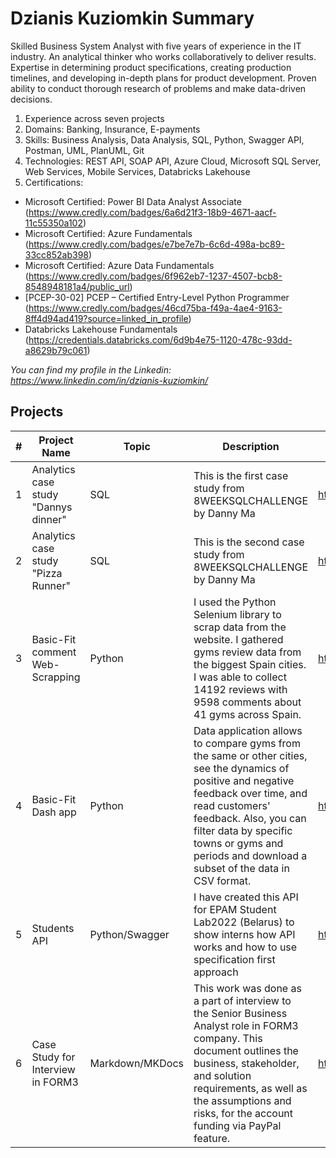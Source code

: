 # Dzianis Kuziomkin Summary
Skilled Business System Analyst with five years of experience in the IT industry. 
An analytical thinker who works collaboratively to deliver results. 
Expertise in determining product specifications, creating production timelines, and developing in-depth plans for product development. 
Proven ability to conduct thorough research of problems and make data-driven decisions.

1. Experience across seven projects
2. Domains: Banking, Insurance, E-payments
3. Skills: Business Analysis, Data Analysis, SQL, Python, Swagger API, Postman, UML, PlanUML, Git
4. Technologies: REST API, SOAP API, Azure Cloud, Microsoft SQL Server, Web Services, Mobile Services, Databricks Lakehouse
5. Certifications:
- Microsoft Certified: Power BI Data Analyst Associate (https://www.credly.com/badges/6a6d21f3-18b9-4671-aacf-11c55350a102)
- Microsoft Certified: Azure Fundamentals (https://www.credly.com/badges/e7be7e7b-6c6d-498a-bc89-33cc852ab398)
- Microsoft Certified: Azure Data Fundamentals (https://www.credly.com/badges/6f962eb7-1237-4507-bcb8-8548948181a4/public_url)
- [PCEP-30-02] PCEP – Certified Entry-Level Python Programmer (https://www.credly.com/badges/46cd75ba-f49a-4ae4-9163-8ff4d94ad419?source=linked_in_profile)
- Databricks Lakehouse Fundamentals (https://credentials.databricks.com/6d9b4e75-1120-478c-93dd-a8629b79c061)

*You can find my profile in the Linkedin: https://www.linkedin.com/in/dzianis-kuziomkin/*

## Projects
|#|Project Name|Topic|Description|Result Link|Source Code|
|---|---|---|---|---|---|
|1|Analytics case study "Dannys dinner"|SQL|This is the first case study from 8WEEKSQLCHALLENGE by Danny Ma|https://github.com/Kuziomkin/analytics_case_study/blob/main/dannys_dinner/dannys_diner_sql.ipynb||
|2|Analytics case study "Pizza Runner"|SQL|This is the second case study from 8WEEKSQLCHALLENGE by Danny Ma|https://github.com/Kuziomkin/analytics_case_study/blob/main/pizza_runner/pizza_runner_sql.ipynb||
|3|Basic-Fit comment Web-Scrapping|Python|I used the Python Selenium library to scrap data from the website. I gathered gyms review data from the biggest Spain cities. I was able to collect 14192 reviews with 9598 comments about 41 gyms across Spain.|https://www.kaggle.com/datasets/96575bb28be5102f6e36d6c35bfa2947aad16f17298b3c8d749da750aef86a5c|https://github.com/Kuziomkin/basic-fit_web-scraping|
|4|Basic-Fit Dash app|Python|Data application allows to compare gyms from the same or other cities, see the dynamics of positive and negative feedback over time, and read customers' feedback. Also, you can filter data by specific towns or gyms and periods and download a subset of the data in CSV format.|https://basic-fit-comments.herokuapp.com/|https://github.com/Kuziomkin/basic-fit-comments|
|5|Students API|Python/Swagger|I have created this API for EPAM Student Lab2022 (Belarus) to show interns how API works and how to use specification first approach|https://app.swaggerhub.com/apis-docs/Kuziomkin/Academic_performace_tracking/1.0.3#/student/add_student|https://github.com/Kuziomkin/students_api|
|6|Case Study for Interview in FORM3|Markdown/MKDocs|This work was done as a part of interview to the Senior Business Analyst role in FORM3 company. This document outlines the business, stakeholder, and solution requirements, as well as the assumptions and risks, for the account funding via PayPal feature.|https://kuziomkin.github.io/public-case-study/ | https://github.com/Kuziomkin/case_study_exercise_form3|
